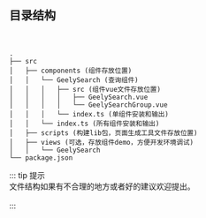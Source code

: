 <br>

## 目录结构

<br>

```
.
├── src
│   ├── components (组件存放位置)
│   │   └── GeelySearch (查询组件)
│   │   │   ├── src (组件vue文件存放位置)
│   │   │   │   ├── GeelySearch.vue
│   │   │   │   └── GeelySearchGroup.vue
│   │   │   └── index.ts (单组件安装和输出)
│   │   └── index.ts (所有组件安装和输出)
│   ├── scripts (构建lib包，页面生成工具文件存放位置)
│   ├── views (可选，存放组件demo，方便开发环境调试)
│   │   └── GeelySearch
└── package.json

```

::: tip 提示
<br>
文件结构如果有不合理的地方或者好的建议欢迎提出。
<br>
<br>
:::
